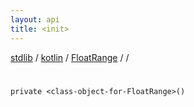 ```yaml
---
layout: api
title: <init>
---
```

[stdlib](../../../index.md) / [kotlin](../../index.md) / [FloatRange](../index.md) / [<class-object-for-FloatRange>](index.md) / [<init>](_init_.md)

# <init>

```
private <class-object-for-FloatRange>()
```
